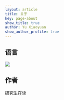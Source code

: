 ```yaml
---
layout: article
title: 关于
key: page-about
show_title: true
author: Yu Xiaoyuan
show_author_profile: true
---
```


## 语言

<img src="https://github-readme-stats.vercel.app/api/top-langs/?username=yuxiaoyuan0406&layout=compact">

## 作者

研究生在读
